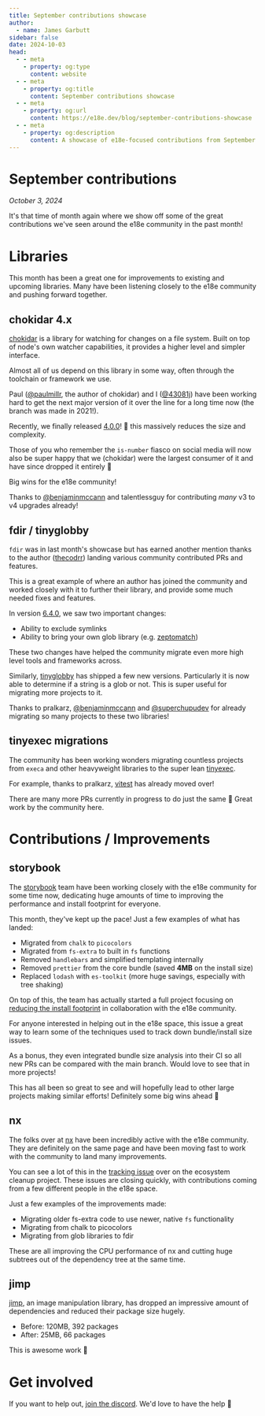 ```yaml
---
title: September contributions showcase
author:
  - name: James Garbutt
sidebar: false
date: 2024-10-03
head:
  - - meta
    - property: og:type
      content: website
  - - meta
    - property: og:title
      content: September contributions showcase
  - - meta
    - property: og:url
      content: https://e18e.dev/blog/september-contributions-showcase
  - - meta
    - property: og:description
      content: A showcase of e18e-focused contributions from September
---
```


# September contributions

_October 3, 2024_

It's that time of month again where we show off some of the great contributions we've seen around the e18e community in the past month!

# Libraries

This month has been a great one for improvements to existing and upcoming libraries. Many have been listening closely to the e18e community and pushing forward together.

## chokidar 4.x

[chokidar](https://github.com/paulmillr/chokidar) is a library for watching for changes on a file system. Built on top of node's own watcher capabilities, it provides a higher level and simpler interface.

Almost all of us depend on this library in some way, often through the toolchain or framework we use.

Paul ([@paulmillr](https://x.com/paulmillr/), the author of chokidar) and I ([@43081j](https://x.com/43081j)) have been working hard to get the next major version of it over the line for a long time now (the branch was made in 2021!).

Recently, we finally released [4.0.0](https://github.com/paulmillr/chokidar/releases/tag/4.0.0)! :partying_face: this massively reduces the size and complexity.

Those of you who remember the `is-number` fiasco on social media will now also be super happy that we (chokidar) were the largest consumer of it and have since dropped it entirely :tada:

Big wins for the e18e community!

Thanks to [@benjaminmccann](https://x.com/benjaminmccann) and talentlessguy for contributing _many_ v3 to v4 upgrades already!

## fdir / tinyglobby

`fdir` was in last month's showcase but has earned another mention thanks to the author ([thecodrr](https://x.com/thecodrr)) landing various community contributed PRs and features.

This is a great example of where an author has joined the community and worked closely with it to further their library, and provide some much needed fixes and features.

In version [6.4.0](https://github.com/thecodrr/fdir/releases/tag/v6.4.0), we saw two important changes:

- Ability to exclude symlinks
- Ability to bring your own glob library (e.g. [zeptomatch](https://github.com/fabiospampinato/zeptomatch))

These two changes have helped the community migrate even more high level tools and frameworks across.

Similarly, [tinyglobby](https://github.com/SuperchupuDev/tinyglobby) has shipped a few new versions. Particularly it is now able to determine if a string is a glob or not. This is super useful for migrating more projects to it.

Thanks to pralkarz, [@benjaminmccann](https://x.com/benjaminmccann) and [@superchupudev](https://x.com/superchupu) for already migrating so many projects to these two libraries!

## tinyexec migrations

The community has been working wonders migrating countless projects from `execa` and other heavyweight libraries to the super lean [tinyexec](https://github.com/tinylibs/tinyexec/).

For example, thanks to pralkarz, [vitest](https://github.com/vitest-dev/vitest) has already moved over!

There are many more PRs currently in progress to do just the same :pray: Great work by the community here.

# Contributions / Improvements

## storybook

The [storybook](https://storybook.js.org/) team have been working closely with the e18e community for some time now, dedicating huge amounts of time to improving the performance and install footprint for everyone.

This month, they've kept up the pace! Just a few examples of what has landed:

- Migrated from `chalk` to `picocolors`
- Migrated from `fs-extra` to built in `fs` functions
- Removed `handlebars` and simplified templating internally
- Removed `prettier` from the core bundle (saved **4MB** on the install size)
- Replaced `lodash` with `es-toolkit` (more huge savings, especially with tree shaking)

On top of this, the team has actually started a full project focusing on [reducing the install footprint](https://github.com/storybookjs/storybook/issues/29038) in collaboration with the e18e community.

For anyone interested in helping out in the e18e space, this issue a great way to learn some of the techniques used to track down bundle/install size issues.

As a bonus, they even integrated bundle size analysis into their CI so all new PRs can be compared with the main branch. Would love to see that in more projects!

This has all been so great to see and will hopefully lead to other large projects making similar efforts! Definitely some big wins ahead :raised_hands:

## nx

The folks over at [nx](https://github.com/nrwl/nx/) have been incredibly active with the e18e community. They are definitely on the same page and have been moving fast to work with the community to land many improvements.

You can see a lot of this in the [tracking issue](https://github.com/es-tooling/ecosystem-cleanup/issues/117) over on the ecosystem cleanup project. These issues are closing quickly, with contributions coming from a few different people in the e18e space.

Just a few examples of the improvements made:

- Migrating older fs-extra code to use newer, native `fs` functionality
- Migrating from chalk to picocolors
- Migrating from glob libraries to fdir

These are all improving the CPU performance of nx and cutting huge subtrees out of the dependency tree at the same time.

## jimp

[jimp](https://github.com/jimp-dev/jimp), an image manipulation library, has dropped an impressive amount of dependencies and reduced their package size hugely.

- Before: 120MB, 392 packages
- After: 25MB, 66 packages

This is awesome work :raised_hands:

# Get involved

If you want to help out, [join the discord](https://chat.e18e.dev). We'd love to have the help :pray:
